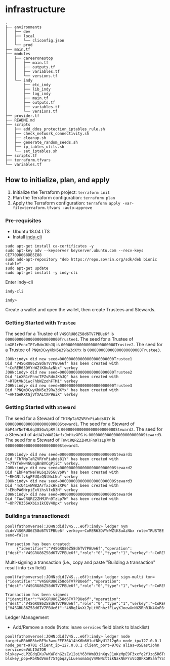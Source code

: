 # infrastructure
```
.
├── environments
│   ├── dev
│   ├── local
│   │   └── cliconfig.json
│   └── prod
├── main.tf
├── modules
│   ├── careeronestop
│   │   ├── main.tf
│   │   ├── outputs.tf
│   │   ├── variables.tf
│   │   └── versions.tf
│   └── indy
│       ├── etc_indy
│       ├── lib_indy
│       ├── log_indy
│       ├── main.tf
│       ├── outputs.tf
│       ├── variables.tf
│       └── versions.tf
├── provider.tf
├── README.md
├── scripts
│   ├── add_ddos_protection_iptables_rule.sh
│   ├── check_network_connectivity.sh
│   ├── cleanup.sh
│   ├── generate_random_seeds.sh
│   ├── ip_tables_utils.sh
│   └── set_iptables.sh
├── scripts.tf
├── terraform.tfvars
└── variables.tf
```

## How to initialize, plan, and apply

1. Initialize the Terraform project: `terraform init`
2. Plan the Terraform configuration: `terraform plan`
3. Apply the Terraform configuration: `terraform apply -var-file=terraform.tfvars -auto-approve`

### Pre-requisites
- Ubuntu 18.04 LTS
- Install [indy-cli](https://github.com/hyperledger/indy-sdk/blob/main/README.md#ubuntu-based-distributions-ubuntu-1604-and-1804)
```
sudo apt-get install ca-certificates -y
sudo apt-key adv --keyserver keyserver.ubuntu.com --recv-keys CE7709D068DB5E88
sudo add-apt-repository "deb https://repo.sovrin.org/sdk/deb bionic stable"
sudo apt-get update
sudo apt-get install -y indy-cli
```
Enter indy-cli
```terminal
indy-cli

indy>
```
Create a wallet and open the wallet, then create Trustees and Stewards.
### Getting Started with `Trustee`
The seed for a Trustee of `V4SGRU86Z58d6TV7PBUe6f` is `000000000000000000000000Trustee1`.
The seed for a Trustee of `LnXR1rPnncTPZvRdmJKhJQ` is `000000000000000000000000Trustee2`.
The seed for a Trustee of `PNQm3CwyXbN5e39Rw3dXYx` is `000000000000000000000000Trustee3`.
```terminal
JOHN:indy> did new seed=000000000000000000000000Trustee1 
Did "V4SGRU86Z58d6TV7PBUe6f" has been created with "~CoRER63DVYnWZtK8uAzNbx" verkey
JOHN:indy> did new seed=000000000000000000000000Trustee2
Did "LnXR1rPnncTPZvRdmJKhJQ" has been created with "~RTBtVN3iwcFhbWZzohFTMi" verkey
JOHN:indy> did new seed=000000000000000000000000Trustee3
Did "PNQm3CwyXbN5e39Rw3dXYx" has been created with "~AHtGeRXtGjVfXALtXP9WiX" verkey
```
### Getting Started with `Steward`
The seed for a Steward of `Th7MpTaRZVRYnPiabds81Y` is `000000000000000000000000Steward1`.
The seed for a Steward of `EbP4aYNeTHL6q385GuVpRV` is `000000000000000000000000Steward2`.
The seed for a Steward of `4cU41vWW82ArfxJxHkzXPG` is `000000000000000000000000Steward3`.
The seed for a Steward of `TWwCRQRZ2ZHMJFn9TzLp7W` is `000000000000000000000000Steward4`.
```
JOHN:indy> did new seed=000000000000000000000000Steward1
Did "Th7MpTaRZVRYnPiabds81Y" has been created with "~7TYfekw4GUagBnBVCqPjiC" verkey.
JOHN:indy> did new seed=000000000000000000000000Steward2
Did "EbP4aYNeTHL6q385GuVpRV" has been created with "~RHGNtfvkgPEUQzQNtNxLNu" verkey
JOHN:indy> did new seed=000000000000000000000000Steward3
Did "4cU41vWW82ArfxJxHkzXPG" has been created with "~EMoPA6HrpiExVihsVfxD3H" verkey
JOHN:indy> did new seed=000000000000000000000000Steward4
Did "TWwCRQRZ2ZHMJFn9TzLp7W" has been created with "~UhP7K35SAXbix1kCQV4Upx" verkey
```
### Building a transactionexit
```terminal
pool(fathomverse):JOHN:did(V4S...e6f):indy> ledger nym did=V4SGRU86Z58d6TV7PBUe6f verkey=~CoRER63DVYnWZtK8uAzNbx role=TRUSTEE send=false

Transaction has been created:
     {"identifier":"V4SGRU86Z58d6TV7PBUe6f","operation":{"dest":"V4SGRU86Z58d6TV7PBUe6f","role":"0","type":"1","verkey":"~CoRER63DVYnWZtK8uAzNbx"},"protocolVersion":2,"reqId":1700440097985973563,"signature":"4NRq1AvXi7pLtVEhhzfFLwyXJoewXnNX5RhRJK4XxP8fYaZf7o36MLhktvAwTV1NB4W6dZrb1GiEJhfaL5cXS4Lb"}
```
Multi-signing a transaction (i.e., copy and paste "Building a transaction" result into `txn` field)
```terminal
pool(fathomverse):JOHN:did(V4S...e6f):indy> ledger sign-multi txn={"identifier":"V4SGRU86Z58d6TV7PBUe6f","operation":{"dest":"V4SGRU86Z58d6TV7PBUe6f","role":"0","type":"1","verkey":"~CoRER63DVYnWZtK8uAzNbx"},"protocolVersion":2,"reqId":1700440097985973563,"signature":"4NRq1AvXi7pLtVEhhzfFLwyXJoewXnNX5RhRJK4XxP8fYaZf7o36MLhktvAwTV1NB4W6dZrb1GiEJhfaL5cXS4Lb"}

Transaction has been signed:
{"identifier":"V4SGRU86Z58d6TV7PBUe6f","operation":{"dest":"V4SGRU86Z58d6TV7PBUe6f","role":"0","type":"1","verkey":"~CoRER63DVYnWZtK8uAzNbx"},"protocolVersion":2,"reqId":1700440097985973563,"signatures":{"V4SGRU86Z58d6TV7PBUe6f":"4NRq1AvXi7pLtVEhhzfFLwyXJoewXnNX5RhRJK4XxP8fYaZf7o36MLhktvAwTV1NB4W6dZrb1GiEJhfaL5cXS4Lb"}}
```
Ledger Management
- Add/Remove a node (Note: leave `services` field blank to blacklist)
```terminal
pool(fathomverse):JOHN:did(V4S...e6f):indy> ledger node target=BRbHR3keRF9u3wvuFEF36A14hK6b6H1ufNMyU1212g6u node_ip=127.0.0.1 node_port=9701 client_ip=127.0.0.1 client_port=9702 alias=USEastJohn services=VALIDATOR blskey=cLP2EdgEKu7wKWFdhG2sZv12oiY63YWm83inXgvJ1oKzMpE9F3xxfg2fJzg5R6TdHc3SEMPhF2o4fGdhGQc6nqVPB36q4wZxzoWBrQn4bk4o2uLjinWpKDXfhQpK7g31rLWidnXq948VyV7tSED16b7vBhVGmYZhf4RLGjidFQHpbL blskey_pop=RbRNdVmmf75TgbqayiLuenomaSqV4VNNcttikNakNkPrxVcQ8FXGRSahfYS5mHFEprJo3szeXPUdPkk2opACzGR2R2VEB53jxCgPXHUfUp7WuKSsUvwPv4w7dCeRwmCfEi7Y7Gm22J3AmrTSgGe2naqbqzVJVvHyP7wc9qnWBsivcP
```